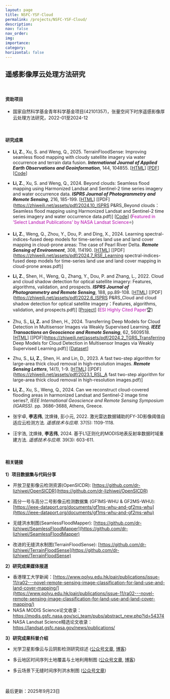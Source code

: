 ```yaml
---
layout: page
title: NSFC-YSF-Cloud
permalink: /projects/NSFC-YSF-Cloud/
description: 
nav: false
nav_order:
img:
importance:
category:
horizontal: false
---
```




## 遥感影像厚云处理方法研究

<br>

#### 资助项目

- 国家自然科学基金青年科学基金项目(42101357)，张量空间下时序遥感影像厚云处理方法研究，2022-01至2024-12

<br>

#### 研究成果

- **Li, Z.**, Xu, S. and Weng, Q., 2025. TerrainFloodSense: Improving seamless flood mapping with cloudy satellite imagery via water occurrence and terrain data fusion. ***International Journal of Applied Earth Observations and Geoinformation***, 144, 104855. [[HTML](https://doi.org/10.1016/j.jag.2025.104855)] [[PDF](https://zhiweili.net/assets/pdf/2025.11_JAG_TerrainFloodSense%EF%BC%9AImproving%20seamless%20flood%20mapping%20with%20cloudy%20satellite%20imagery%20via%20water%20occurrence%20and%20terrain%20data%20fusion.pdf)] [[Code](https://github.com/dr-lizhiwei/TerrainFloodSense)]

- **Li, Z.**, Xu, S. and Weng, Q., 2024. Beyond clouds: Seamless flood mapping using Harmonized Landsat and Sentinel-2 time series imagery and water occurrence data. ***ISPRS Journal of Photogrammetry and Remote Sensing***, 216, 185-199. [[HTML](https://doi.org/10.1016/j.isprsjprs.2024.07.022)] [[PDF](https://zhiweili.net/assets/pdf/2024.10_ISPRS P&RS_Beyond clouds：Seamless flood mapping using Harmonized Landsat and Sentinel-2 time series imagery and water occurrence data.pdf)] [[Code](https://github.com/dr-lizhiwei/SeamlessFloodMapper)] (<span style="color: #b509ac;">Featured in ’Select Landsat Publications’ by NASA Landsat Science</span>⭐)

- **Li, Z.**, Weng, Q., Zhou, Y., Dou, P. and Ding, X., 2024. Learning spectral-indices-fused deep models for time-series land use and land cover mapping in cloud-prone areas: The case of Pearl River Delta. ***Remote Sensing of Environment***, 308, 114190. [[HTML](https://doi.org/10.1016/j.rse.2024.114190)] [[PDF](https://zhiweili.net/assets/pdf/2024.7_RSE_Learning spectral-indices-fused deep models for time-series land use and land cover mapping in cloud-prone areas.pdf)]

- **Li, Z.**, Shen, H., Weng, Q., Zhang, Y., Dou, P. and Zhang, L., 2022. Cloud and cloud shadow detection for optical satellite imagery: Features, algorithms, validation, and prospects. ***ISPRS Journal of Photogrammetry and Remote Sensing***, 188, pp.89-108. [[HTML](https://doi.org/10.1016/j.isprsjprs.2022.03.020)] [[PDF](https://zhiweili.net/assets/pdf/2022.6_ISPRS P&RS_Cloud and cloud shadow detection for optical satellite imagery：Features, algorithms, validation, and prospects.pdf)] [[Project](https://github.com/dr-lizhiwei/OpenSICDR/)] (<span style="color: #b509ac;">ESI Highly Cited Paper</span>🏆)

- Zhu, S., **Li, Z.** and Shen, H., 2024. Transferring Deep Models for Cloud Detection in Multisensor Images via Weakly Supervised Learning. ***IEEE Transactions on Geoscience and Remote Sensing***, 62, 5609518. [[HTML](https://doi.org/10.1109/TGRS.2024.3358824)] [[PDF](https://zhiweili.net/assets/pdf/2024.2_TGRS_Transferring Deep Models for Cloud Detection in Multisensor Images via Weakly Supervised Learning.pdf)] [[Dataset](https://github.com/whu-ZSC/GF1-GF2MS-WHU)]

- Zhu, S., **Li, Z.**, Shen, H. and Lin, D., 2023. A fast two-step algorithm for large-area thick cloud removal in high-resolution images. ***Remote Sensing Letters***, 14(1), 1-9. [[HTML](https://doi.org/10.1080/2150704X.2022.2152753)] [[PDF](https://zhiweili.net/assets/pdf/2023.1_RSL_A fast two-step algorithm for large-area thick cloud removal in high-resolution images.pdf)]

- **Li, Z.**, Xu, S., Weng, Q., 2024. Can we reconstruct cloud-covered flooding areas in harmonized Landsat and Sentinel-2 image time series?, *IEEE International Geoscience and Remote Sensing Symposium (IGARSS)*. pp. 3686–3688, Athens, Greece.

- 张宇卓, **李志伟**, 沈焕锋, 彭小元, 2022. 激光雷达数据辅助的FY-3D影像阈值自适应云检测方法. *遥感技术与应用*. 37(5): 1109-1118.

- 汪宇浩, 沈焕锋, **李志伟**, 2024. 基于L1正则化的MODIS地表反射率数据时域重建方法. *遥感技术与应用*. 39(3): 603-611.



<br>

#### 相关链接

**1）项目数据集与代码分享**

- 开放卫星影像云检测资源(OpenSICDR): [https://github.com/dr-lizhiwei/OpenSICDR](https://github.com/dr-lizhiwei/OpenSICDR)

- 高分一号与高分二号影像云检测数据集 (GF1MS-WHU & GF2MS-WHU): [https://ieee-dataport.org/documents/gf1ms-whu-and-gf2ms-whu](https://ieee-dataport.org/documents/gf1ms-whu-and-gf2ms-whu)

- 无缝洪水制图(SeamlessFloodMapper): [https://github.com/dr-lizhiwei/SeamlessFloodMapper](https://github.com/dr-lizhiwei/SeamlessFloodMapper)

- 改进的无缝洪水制图(TerrainFloodSense): [https://github.com/dr-lizhiwei/TerrainFloodSense](https://github.com/dr-lizhiwei/TerrainFloodSense)

**2）研究成果媒体报道**

- 香港理工大学新闻：[https://www.polyu.edu.hk/pair/publications/issue-11/ra02---novel-remote-sensing-image-classification-for-land-use-and-land-cover-mapping/](https://www.polyu.edu.hk/pair/publications/issue-11/ra02---novel-remote-sensing-image-classification-for-land-use-and-land-cover-mapping/)
- NASA MODIS Science论文收录：https://modis.gsfc.nasa.gov/sci_team/pubs/abstract_new.php?id=54374
- NASA Landsat Science精选论文收录：https://landsat.gsfc.nasa.gov/news/publications/

**3）研究成果科普介绍**

- 光学卫星影像云与云阴影检测研究综述 ([公众号文章](https://mp.weixin.qq.com/s/D5E0ikJa1UjYpkr4lRxG4Q), [博客](https://zhiweili.net/blog/2022/cloud-detection-review-CHN/))

- 多云地区时间序列土地覆盖与土地利用制图 ([公众号文章](https://mp.weixin.qq.com/s/bcfUf3LVpKBu-zWNy3Erww), [博客](https://zhiweili.net/blog/2024/lulc-mapping-CHN/))

- 多云场景下无缝时间序列洪水制图 ([公众号文章](https://mp.weixin.qq.com/s/1zoI0nrOCjtktO6GchPfGQ))



<br>

最后更新：2025年9月23日
